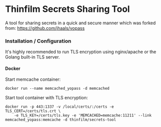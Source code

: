 # Thinfilm Secrets Sharing Tool

A tool for sharing secrets in a quick and secure manner which was forked from: https://github.com/jhaals/yopass

### Installation / Configuration
It's highly recommended to run TLS encryption using nginx/apache or the Golang built-in TLS server.

#### Docker

Start memcache container:

    docker run --name memcached_yopass -d memcached

Start tool container with TLS encryption:

    docker run -p 443:1337 -v /local/certs/:/certs -e TLS_CERT=/certs/tls.crt \
        -e TLS_KEY=/certs/tls.key -e 'MEMCACHED=memcache:11211' --link memcached_yopass:memcache -d thinfilm/secrets-tool
